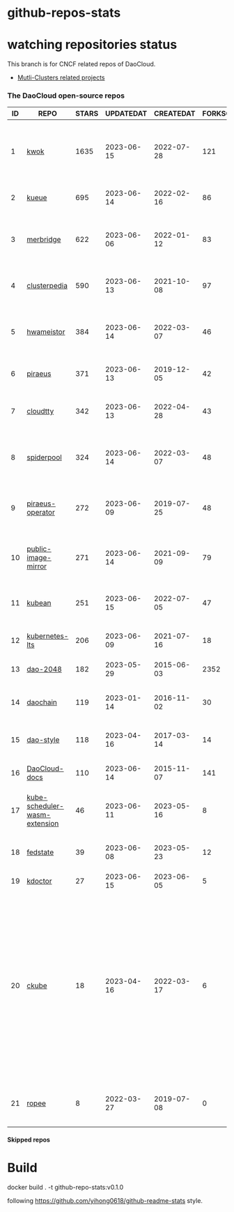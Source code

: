 # github-repos-stats

# watching repositories status

This branch is for CNCF related repos of DaoCloud.
- [Mutli-Clusters related projects](https://github.com/pacoxu/github-repos-stats/tree/multi-clusters)


<!--START_SECTION:github_repos-->
### The DaoCloud open-source repos
| ID |                                               REPO                                                | STARS | UPDATEDAT  | CREATEDAT  | FORKSCOUNT |                                                                                                                     DESCRIPTIONS                                                                                                                     |
|----|---------------------------------------------------------------------------------------------------|-------|------------|------------|------------|------------------------------------------------------------------------------------------------------------------------------------------------------------------------------------------------------------------------------------------------------|
|  1 | [kwok](https://github.com/kubernetes-sigs/kwok)                                                   |  1635 | 2023-06-15 | 2022-07-28 |        121 | Kubernetes WithOut Kubelet -  Simulates thousands of Nodes and Clusters.                                                                                                                                                                             |
|  2 | [kueue](https://github.com/kubernetes-sigs/kueue)                                                 |   695 | 2023-06-14 | 2022-02-16 |         86 | Kubernetes-native Job Queueing                                                                                                                                                                                                                       |
|  3 | [merbridge](https://github.com/merbridge/merbridge)                                               |   622 | 2023-06-06 | 2022-01-12 |         83 | Use eBPF to speed up your Service Mesh like crossing an Einstein-Rosen Bridge.                                                                                                                                                                       |
|  4 | [clusterpedia](https://github.com/clusterpedia-io/clusterpedia)                                   |   590 | 2023-06-13 | 2021-10-08 |         97 | The Encyclopedia of Kubernetes clusters                                                                                                                                                                                                              |
|  5 | [hwameistor](https://github.com/hwameistor/hwameistor)                                            |   384 | 2023-06-14 | 2022-03-07 |         46 | Hwameistor is an HA local storage system for cloud-native stateful workloads.                                                                                                                                                                        |
|  6 | [piraeus](https://github.com/piraeusdatastore/piraeus)                                            |   371 | 2023-06-13 | 2019-12-05 |         42 | High Available Datastore for Kubernetes                                                                                                                                                                                                              |
|  7 | [cloudtty](https://github.com/cloudtty/cloudtty)                                                  |   342 | 2023-06-13 | 2022-04-28 |         43 | A Friendly Kubernetes CloudShell (Web Terminal) !                                                                                                                                                                                                    |
|  8 | [spiderpool](https://github.com/spidernet-io/spiderpool)                                          |   324 | 2023-06-14 | 2022-03-07 |         48 | underlay network solution with IPAM and meta plugins                                                                                                                                                                                                 |
|  9 | [piraeus-operator](https://github.com/piraeusdatastore/piraeus-operator)                          |   272 | 2023-06-09 | 2019-07-25 |         48 | The Piraeus Operator manages LINSTOR clusters in Kubernetes.                                                                                                                                                                                         |
| 10 | [public-image-mirror](https://github.com/DaoCloud/public-image-mirror)                            |   271 | 2023-06-14 | 2021-09-09 |         79 | 很多镜像都在国外。比如 gcr 。国内下载很慢，需要加速。                                                                                                                                                                                                |
| 11 | [kubean](https://github.com/kubean-io/kubean)                                                     |   251 | 2023-06-15 | 2022-07-05 |         47 |  :seedling: Kubernetes lifecycle management operator based on kubespray.                                                                                                                                                                             |
| 12 | [kubernetes-lts](https://github.com/klts-io/kubernetes-lts)                                       |   206 | 2023-06-09 | 2021-07-16 |         18 | Kubernetes LTS(long term support)                                                                                                                                                                                                                    |
| 13 | [dao-2048](https://github.com/DaoCloud/dao-2048)                                                  |   182 | 2023-05-29 | 2015-06-03 |       2352 | 2048 is a number puzzle game.                                                                                                                                                                                                                        |
| 14 | [daochain](https://github.com/DaoCloud/daochain)                                                  |   119 | 2023-01-14 | 2016-11-02 |         30 | Docker image verification system based on Ethereum                                                                                                                                                                                                   |
| 15 | [dao-style](https://github.com/DaoCloud/dao-style)                                                |   118 | 2023-04-16 | 2017-03-14 |         14 | 🎉 A high quality component library built on Vue.js 2.0                                                                                                                                                                                              |
| 16 | [DaoCloud-docs](https://github.com/DaoCloud/DaoCloud-docs)                                        |   110 | 2023-06-14 | 2015-11-07 |        141 | DaoCloud Enterprise 5.0 Documentation                                                                                                                                                                                                                |
| 17 | [kube-scheduler-wasm-extension](https://github.com/kubernetes-sigs/kube-scheduler-wasm-extension) |    46 | 2023-06-11 | 2023-05-16 |          8 | All the things to make the scheduler extendable with wasm.                                                                                                                                                                                           |
| 18 | [fedstate](https://github.com/fedstate/fedstate)                                                  |    39 | 2023-06-08 | 2023-05-23 |         12 | Federated middleware based on Karmada                                                                                                                                                                                                                |
| 19 | [kdoctor](https://github.com/kdoctor-io/kdoctor)                                                  |    27 | 2023-06-15 | 2023-06-05 |          5 | kdoctor                                                                                                                                                                                                                                              |
| 20 | [ckube](https://github.com/DaoCloud/ckube)                                                        |    18 | 2023-04-16 | 2022-03-17 |          6 | Kubernetes APIServer 高性能代理组件，代理 APIServer 的 List 请求，其它类型的请求会直接反向代理到原生 APIServer。 CKube 还额外支持了分页、搜索和索引等功能。 并且，CKube 100% 兼容原生 kubectl 和 kube client sdk，只需要简单的配置即可实现全局替换。 |
| 21 | [ropee](https://github.com/DaoCloud/ropee)                                                        |     8 | 2022-03-27 | 2019-07-08 |          0 | A scalable prometheus remote storage adapter for splunk.                                                                                                                                                                                             |



#### Skipped repos
<!--END_SECTION:github_repos-->

# Build

docker build . -t github-repo-stats:v0.1.0

following https://github.com/yihong0618/github-readme-stats style.
